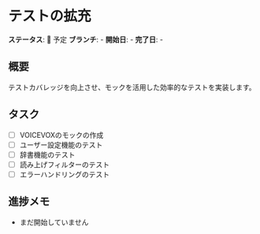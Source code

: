 # テストの拡充

**ステータス**: 📅 予定
**ブランチ**: -
**開始日**: -
**完了日**: -

## 概要
テストカバレッジを向上させ、モックを活用した効率的なテストを実装します。

## タスク
- [ ] VOICEVOXのモックの作成
- [ ] ユーザー設定機能のテスト
- [ ] 辞書機能のテスト
- [ ] 読み上げフィルターのテスト
- [ ] エラーハンドリングのテスト

## 進捗メモ
- まだ開始していません 